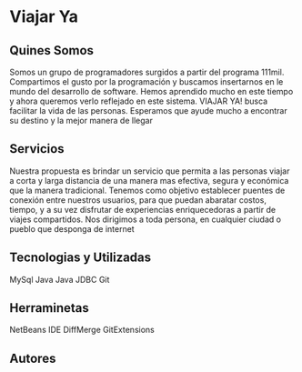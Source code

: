 # Viajar Ya

## Quines Somos
Somos un grupo de programadores surgidos a partir del programa 111mil. Compartimos el gusto por la programación y buscamos insertarnos en le mundo del desarrollo de software.
Hemos aprendido mucho en este tiempo y ahora queremos verlo reflejado en este sistema. VIAJAR YA! busca facilitar la vida de las personas. 
Esperamos que ayude mucho a encontrar su destino y la mejor manera de llegar


## Servicios
Nuestra propuesta es brindar un servicio que permita a las personas viajar a corta y larga distancia de una manera mas efectiva, segura y económica que la manera tradicional.
Tenemos como objetivo establecer puentes de conexión entre nuestros usuarios, para que puedan abaratar costos, tiempo, y a su vez disfrutar de experiencias enriquecedoras a partir de viajes compartidos.
Nos dirigimos a toda persona, en cualquier ciudad o pueblo que desponga de internet

## Tecnologias y Utilizadas
MySql
Java
Java JDBC
Git

## Herraminetas
NetBeans IDE
DiffMerge
GitExtensions

## Autores



